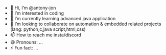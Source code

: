 - 👋 Hi, I’m @antony-jon
- 👀 I’m interested in coding
- 🌱 I’m currently learning advanced java application
- 💞️ I’m looking to collaborate on automation & embedded related projects (lang: python,c,java script,html,css)
- 📫 How to reach me insta/discord
- 😄 Pronouns: ...
- ⚡ Fun fact: ...

<!---
antony-jon/antony-jon is a ✨ special ✨ repository because its `README.md` (this file) appears on your GitHub profile.
You can click the Preview link to take a look at your changes.
--->
